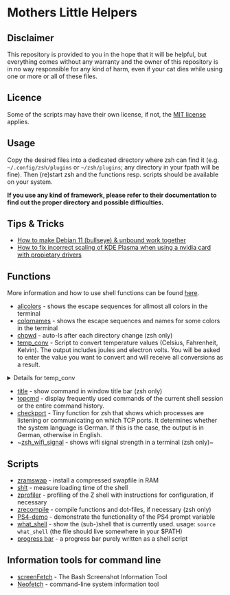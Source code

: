 # Mothers Little Helpers

## Disclaimer

This repository is provided to you in the hope that it will be helpful, but everything comes without any warranty and the owner of this repository is in no way responsible for any kind of harm, even if your cat dies while using one or more or all of these files.

## Licence

Some of the scripts may have their own license, if not, the [MIT license](https://opensource.org/license/mit/) applies.

## Usage

Copy the desired files into a dedicated directory where zsh can find it (e.g. `~/.config/zsh/plugins` or `~/zsh/plugins`; any directory in your fpath will be fine). Then (re)start zsh and the functions resp. scripts should be available on your system.

**If you use any kind of framework, please refer to their documentation to find out the proper directory and possible difficulties.**

## Tips & Tricks

- [How to make Debian 11 (bullseye) & unbound work together](/../../../../TomfromBerlin/Debian-Pihole-Unbound)
- [How to fix incorrect scaling of KDE Plasma when using a nvidia card with propietary drivers](helpers/kde-nvidia)

## Functions

More information and how to use shell functions can be found [here](https://zsh.sourceforge.io/Doc/Release/Functions.html).

- [allcolors](helpers/scripts/functions/allcolors) - shows the escape sequences for allmost all colors in the terminal
- [colornames](helpers/scripts/functions/colornames) - shows the escape sequences and names for some colors in the terminal
- [chpwd](helpers/scripts/functions/chpwd) - auto-ls after each directory change (zsh only)
- [temp_conv](helpers/scripts/functions/temp_conv) - Script to convert temperature values (Celsius, Fahrenheit, Kelvin). The output includes joules and electron volts. You will be asked to enter the value you want to convert and will receive all conversions as a result.

<details><summary>Details for temp_conv</summary>
  You will be prompted for nessecary input and the output is colored. If you want to have background information type `absolute_zero` at the command line and press enter (you don't have to run the script for this function, but it is available while using the converter).
  For conversion type `temp_conv` at the command line, press Enter and use one of the following options (case insensitive):

| Command | Option | Purpose |
|:---------:|:---------:|:---------:|
| `temp_conv` | `C` | for Celsius -> Fahrenheit -> Kelvin -> Joule -> Electron Volt conversion |
| `temp_conv` | `F` | for Fahrenheit -> Celsius -> Kelvin -> Joule -> Electron Volt conversion |
| `temp_conv` | `K` | for Kelvin -> Celsius -> Fahrenheit -> Joule -> Electron Volt conversion |
| `absolute_zero` |  | further information about the Third Law of Thermodynamics and more... |

 For example, if you have a temperature in Fahrenheit and want to convert it to Kelvin, you need to run the script and enter "f" (or "F", it doesn't matter) when prompted and press `Enter`. The following prompt looks like this:

`Please enter a value for Fahrenheit:`

Enter a value (e.g. `100`) and receive the output presenting the results. It looks like this:

`The conversion formula is (100°F − 32) × 5/9 and gives 37.7778°C, which is 310.928 Kelvin, 4.29283e-21 Joules and 3.60816e+06 eV.`

</details>

- [title](helpers/scripts/funtions/title) - show command in window title bar (zsh only)
- [topcmd](helpers/scripts/functions/topcmd) - display frequently used commands of the current shell session or the entire command history.
- [checkport](helpers/scripts/functions/checkport) - Tiny function for zsh that shows which processes are listening or communicating on which TCP ports. It determines whether the system language is German. If this is the case, the output is in German, otherwise in English.
- ~[zsh_wifi_signal](helpers/scripts/functions/zsh_wifi_signal) - shows wifi signal strength in a terminal (zsh only)~

## Scripts

- [zramswap](helpers/scripts/zramswap) - install a compressed swapfile in RAM
- [shlt](helpers/scripts/shlt) - measure loading time of the shell
- [zprofiler](helpers/scripts/zprofiler) - profiling of the Z shell with instructions for configuration, if necessary
- [zrecompile](helpers/scripts/misc/zrecompile) - compile functions and dot-files, if necessary (zsh only)
- [PS4-demo](helpers/scripts/misc/PS4_demo.sh) - demonstrate the functionality of the PS4 prompt variable
- [what_shell](helpers/scripts/misc/what_shell) - show the (sub-)shell that is currently used. usage: `source what_shell` (the file should live somewhere in your $PATH)
- [progress bar](helpers/scripts/progress%20bar) - a progress bar purely written as a shell script

## Information tools for command line

- [screenFetch](https://github.com/KittyKatt/screenFetch) - The Bash Screenshot Information Tool
- [Neofetch](https://github.com/dylanaraps/neofetch) - command-line system information tool
